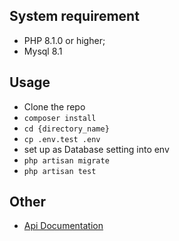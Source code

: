 ## System requirement
- PHP 8.1.0 or higher;
- Mysql 8.1

## Usage
- Clone the repo
- ``composer install``
- ``cd {directory_name}``
- ``cp .env.test .env``
- set up as Database setting into env
- ``php artisan migrate``
- ``php artisan test``

## Other
- <a href="https://documenter.getpostman.com/view/28599192/2s9YkkeNcz" target="_blank">Api Documentation</a>
